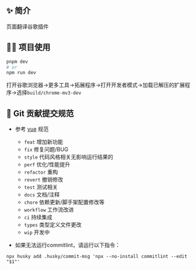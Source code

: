 ## ✨ 简介

页面翻译谷歌插件

## 🐱‍💻 项目使用

```bash
pnpm dev
# or
npm run dev
```

打开谷歌浏览器->更多工具->拓展程序->打开开发者模式->加载已解压的扩展程序->选择`build/chrome-mv3-dev`

## 🎯 Git 贡献提交规范

- 参考 [vue](https://github.com/vuejs/vue/blob/dev/.github/COMMIT_CONVENTION.md) 规范

  - `feat` 增加新功能
  - `fix` 修复问题/BUG
  - `style` 代码风格相关无影响运行结果的
  - `perf` 优化/性能提升
  - `refactor` 重构
  - `revert` 撤销修改
  - `test` 测试相关
  - `docs` 文档/注释
  - `chore` 依赖更新/脚手架配置修改等
  - `workflow` 工作流改进
  - `ci` 持续集成
  - `types` 类型定义文件更改
  - `wip` 开发中

- 如果无法运行commitlint，请运行以下指令：

```
npx husky add .husky/commit-msg 'npx --no-install commitlint --edit "$1"'
```

